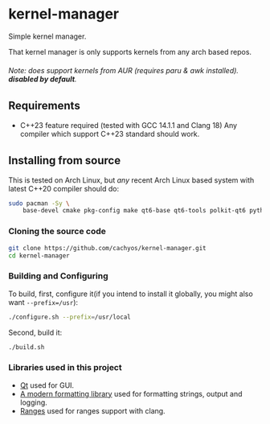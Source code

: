 # kernel-manager
Simple kernel manager.

That kernel manager is only supports kernels from any arch based repos.
###### Note: does support kernels from AUR (requires paru & awk installed). **disabled by default**.

Requirements
------------
* C++23 feature required (tested with GCC 14.1.1 and Clang 18)
Any compiler which support C++23 standard should work.

######
## Installing from source

This is tested on Arch Linux, but *any* recent Arch Linux based system with latest C++20 compiler should do:

```sh
sudo pacman -Sy \
    base-devel cmake pkg-config make qt6-base qt6-tools polkit-qt6 python
```

### Cloning the source code
```sh
git clone https://github.com/cachyos/kernel-manager.git
cd kernel-manager
```

### Building and Configuring
To build, first, configure it(if you intend to install it globally, you
might also want `--prefix=/usr`):
```sh
./configure.sh --prefix=/usr/local
```
Second, build it:
```sh
./build.sh
```


### Libraries used in this project

* [Qt](https://www.qt.io) used for GUI.
* [A modern formatting library](https://github.com/fmtlib/fmt) used for formatting strings, output and logging.
* [Ranges](https://github.com/ericniebler/range-v3) used for ranges support with clang.
